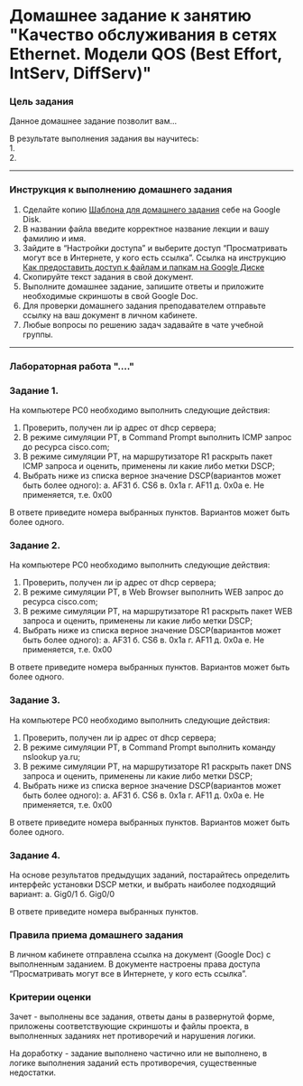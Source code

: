 # Домашнее задание к занятию "Качество обслуживания в сетях Ethernet. Модели QOS (Best Effort, IntServ, DiffServ)"

### Цель задания

Данное домашнее задание позволит вам...

В результате выполнения задания вы научитесь:  
1.    
2.  

------

### Инструкция к выполнению домашнего задания

1. Сделайте копию [Шаблона для домашнего задания](https://docs.google.com/document/d/1youKpKm_JrC0UzDyUslIZW2E2bIv5OVlm_TQDvH5Pvs/edit) себе на Google Disk.
2. В названии файла введите корректное название лекции и вашу фамилию и имя.
3. Зайдите в “Настройки доступа” и выберите доступ “Просматривать могут все в Интернете, у кого есть ссылка”.  Ссылка на инструкцию [Как предоставить доступ к файлам и папкам на Google Диске](https://support.google.com/docs/answer/2494822?hl=ru&co=GENIE.Platform%3DDesktop)
4. Скопируйте текст задания в свой документ.
5. Выполните домашнее задание, запишите ответы и приложите необходимые скриншоты в свой Google Doc.
6. Для проверки домашнего задания преподавателем отправьте ссылку на ваш документ в личном кабинете.
7. Любые вопросы по решению задач задавайте в чате учебной группы.

---

### Лабораторная работа "...."

### Задание 1. 
 На компьютере PC0 необходимо выполнить следующие действия:
   1. Проверить, получен ли ip адрес от dhcp сервера;
   2. В режиме симуляции PT, в Command Prompt выполнить ICMP запрос до ресурса cisco.com;
   3. В режиме симуляции PT, на маршрутизаторе R1 раскрыть пакет ICMP запроса и оценить, применены ли какие либо метки DSCP;
   4. Выбрать ниже из списка верное значение DSCP(вариантов может быть более одного):
      а. AF31
      б. CS6
      в. 0х1а
      г. AF11
      д. 0x0a
      е. Не применяется, т.е. 0х00
 
В ответе приведите номера выбранных пунктов. Вариантов может быть более одного.

### Задание 2. 
  На компьютере PC0 необходимо выполнить следующие действия:
   1. Проверить, получен ли ip адрес от dhcp сервера;
   2. В режиме симуляции PT, в Web Browser выполнить WEB запрос до ресурса cisco.com;
   3. В режиме симуляции PT, на маршрутизаторе R1 раскрыть пакет WEB запроса и оценить, применены ли какие либо метки DSCP;
   4. Выбрать ниже из списка верное значение DSCP(вариантов может быть более одного):
      а. AF31
      б. CS6
      в. 0х1а
      г. AF11
      д. 0x0a
      е. Не применяется, т.е. 0х00

В ответе приведите номера выбранных пунктов. Вариантов может быть более одного.

### Задание 3.
  На компьютере PC0 необходимо выполнить следующие действия:
   1. Проверить, получен ли ip адрес от dhcp сервера;
   2. В режиме симуляции PT, в Command Prompt выполнить команду nslookup ya.ru;
   3. В режиме симуляции PT, на маршрутизаторе R1 раскрыть пакет DNS запроса и оценить, применены ли какие либо метки DSCP;
   4. Выбрать ниже из списка верное значение DSCP(вариантов может быть более одного):
      а. AF31
      б. CS6
      в. 0х1а
      г. AF11
      д. 0x0a
      е. Не применяется, т.е. 0х00  

В ответе приведите номера выбранных пунктов. Вариантов может быть более одного.

### Задание 4.
  На основе результатов предыдущих заданий, постарайтесь определить интерфейс установки DSCP метки, и выбрать наиболее подходящий вариант:
      а. Gig0/1
      б. Gig0/0

В ответе приведите номера выбранных пунктов.

### Правила приема домашнего задания

В личном кабинете отправлена ссылка на документ (Google Doc) с выполненным заданием. В документе настроены права доступа “Просматривать могут все в Интернете, у кого есть ссылка”.

### Критерии оценки

Зачет - выполнены все задания, ответы даны в развернутой форме, приложены соответствующие скриншоты и файлы проекта, в выполненных заданиях нет противоречий и нарушения логики.

На доработку - задание выполнено частично или не выполнено, в логике выполнения заданий есть противоречия, существенные недостатки.
